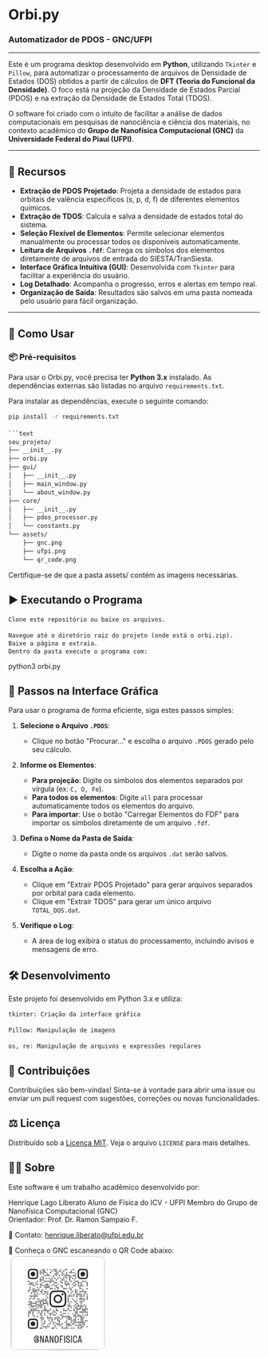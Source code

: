 # Orbi.py
### Automatizador de PDOS - GNC/UFPI

---

Este é um programa desktop desenvolvido em **Python**, utilizando `Tkinter` e `Pillow`, para automatizar o processamento de arquivos de Densidade de Estados (DOS) obtidos a partir de cálculos de **DFT (Teoria do Funcional da Densidade)**. O foco está na projeção da Densidade de Estados Parcial (PDOS) e na extração da Densidade de Estados Total (TDOS).  

O software foi criado com o intuito de facilitar a análise de dados computacionais em pesquisas de nanociência e ciência dos materiais, no contexto acadêmico do **Grupo de Nanofísica Computacional (GNC)** da **Universidade Federal do Piauí (UFPI)**.

---

## 🌟 Recursos

- **Extração de PDOS Projetado**: Projeta a densidade de estados para orbitais de valência específicos (s, p, d, f) de diferentes elementos químicos.  
- **Extração de TDOS**: Calcula e salva a densidade de estados total do sistema.  
- **Seleção Flexível de Elementos**: Permite selecionar elementos manualmente ou processar todos os disponíveis automaticamente.  
- **Leitura de Arquivos `.fdf`**: Carrega os símbolos dos elementos diretamente de arquivos de entrada do SIESTA/TranSiesta.  
- **Interface Gráfica Intuitiva (GUI)**: Desenvolvida com `Tkinter` para facilitar a experiência do usuário.  
- **Log Detalhado**: Acompanha o progresso, erros e alertas em tempo real.  
- **Organização de Saída**: Resultados são salvos em uma pasta nomeada pelo usuário para fácil organização.

---

## 🚀 Como Usar

### 📦 Pré-requisitos

Para usar o Orbi.py, você precisa ter **Python 3.x** instalado. As dependências externas são listadas no arquivo `requirements.txt`.

Para instalar as dependências, execute o seguinte comando:
```bash
pip install -r requirements.txt

```text
seu_projeto/
├── __init__.py
├── orbi.py
├── gui/
│   ├── __init__.py
│   ├── main_window.py
│   └── about_window.py
├── core/
│   ├── __init__.py
│   ├── pdos_processor.py
│   └── constants.py
└── assets/
    ├── gnc.png
    ├── ufpi.png
    └── qr_code.png
```
Certifique-se de que a pasta assets/ contém as imagens necessárias.
## ▶️ Executando o Programa

    Clone este repositório ou baixe os arquivos.

    Navegue até o diretório raiz do projeto (onde está o orbi.zip).
    Baixe a página e extraia.
    Dentro da pasta execute o programa com: 

python3 orbi.py

## 🧭 Passos na Interface Gráfica

Para usar o programa de forma eficiente, siga estes passos simples:

1.  **Selecione o Arquivo `.PDOS`**:
    * Clique no botão "Procurar..." e escolha o arquivo `.PDOS` gerado pelo seu cálculo.

2.  **Informe os Elementos**:
    * **Para projeção**: Digite os símbolos dos elementos separados por vírgula (ex: `C, O, Fe`).
    * **Para todos os elementos**: Digite `all` para processar automaticamente todos os elementos do arquivo.
    * **Para importar**: Use o botão "Carregar Elementos do FDF" para importar os símbolos diretamente de um arquivo `.fdf`.

3.  **Defina o Nome da Pasta de Saída**:
    * Digite o nome da pasta onde os arquivos `.dat` serão salvos.

4.  **Escolha a Ação**:
    * Clique em "Extrair PDOS Projetado" para gerar arquivos separados por orbital para cada elemento.
    * Clique em "Extrair TDOS" para gerar um único arquivo `TOTAL_DOS.dat`.

5.  **Verifique o Log**:
    * A área de log exibirá o status do processamento, incluindo avisos e mensagens de erro.

## 🛠️ Desenvolvimento

Este projeto foi desenvolvido em Python 3.x e utiliza:

    tkinter: Criação da interface gráfica

    Pillow: Manipulação de imagens

    os, re: Manipulação de arquivos e expressões regulares

## 🤝 Contribuições

Contribuições são bem-vindas!
Sinta-se à vontade para abrir uma issue ou enviar um pull request com sugestões, correções ou novas funcionalidades.

## ⚖️ Licença

Distribuído sob a [Licença MIT](https://opensource.org/licenses/MIT). Veja o arquivo `LICENSE` para mais detalhes.

## 👨‍🔬 Sobre

Este software é um trabalho acadêmico desenvolvido por:

Henrique Lago Liberato
Aluno de Física do ICV - UFPI
Membro do Grupo de Nanofísica Computacional (GNC) <br>
Orientador: Prof. Dr. Ramon Sampaio F.

📧 Contato: henrique.liberato@ufpi.edu.br

🔗 Conheça o GNC escaneando o QR Code abaixo:  
<img src="https://github.com/HenriqueDFT/Orbi.py/blob/main/qr(1)(1).png?raw=true" alt="QR Code GNC" width="200"/>
